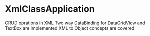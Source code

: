 # XmlClassApplication
CRUD oprations in XML
Two way DataBinding for DataGridView and TextBox are implemented
XML to Object concepts are covered
